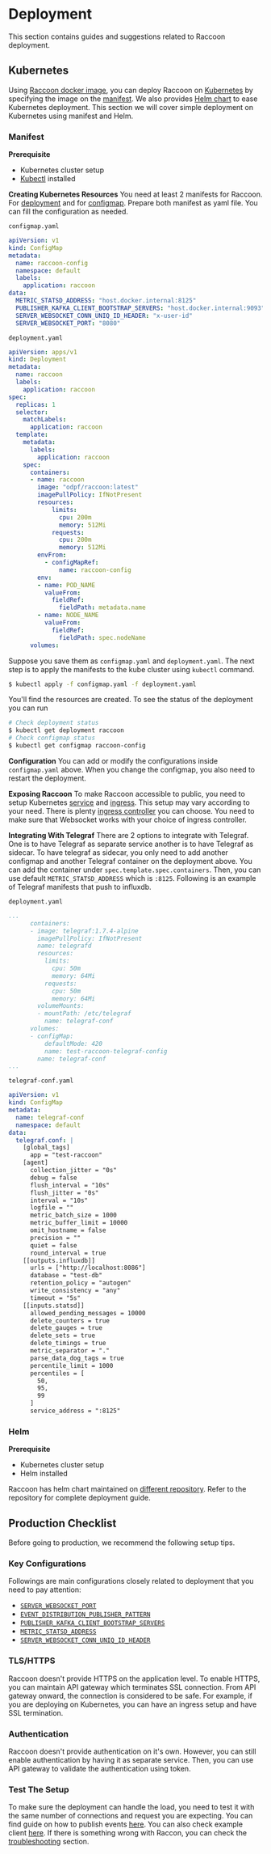 # Deployment
This section contains guides and suggestions related to Raccoon deployment.
## Kubernetes
Using [Raccoon docker image](https://hub.docker.com/r/odpf/raccoon), you can deploy Raccoon on [Kubernetes](https://kubernetes.io/) by specifying the image on the [manifest](https://kubernetes.io/docs/concepts/workloads/controllers/deployment/#creating-a-deployment). We also provides [Helm chart](https://github.com/odpf/charts/tree/main/stable/raccoon) to ease Kubernetes deployment. This section we will cover simple deployment on Kubernetes using manifest and Helm.
### Manifest
**Prerequisite**
- Kubernetes cluster setup
- [Kubectl](https://kubernetes.io/docs/tasks/tools/#kubectl) installed

**Creating Kubernetes Resources**
You need at least 2 manifests for Raccoon. For [deployment](https://kubernetes.io/docs/concepts/workloads/controllers/deployment) and for [configmap](https://kubernetes.io/docs/tasks/configure-pod-container/configure-pod-configmap/). Prepare both manifest as yaml file. You can fill the configuration as needed.

`configmap.yaml`
```yaml
apiVersion: v1
kind: ConfigMap
metadata:
  name: raccoon-config
  namespace: default
  labels:
    application: raccoon
data:
  METRIC_STATSD_ADDRESS: "host.docker.internal:8125"
  PUBLISHER_KAFKA_CLIENT_BOOTSTRAP_SERVERS: "host.docker.internal:9093"
  SERVER_WEBSOCKET_CONN_UNIQ_ID_HEADER: "x-user-id"
  SERVER_WEBSOCKET_PORT: "8080"
```
`deployment.yaml`
```yaml
apiVersion: apps/v1
kind: Deployment
metadata:
  name: raccoon
  labels:
    application: raccoon
spec:
  replicas: 1
  selector:
    matchLabels:
      application: raccoon
  template:
    metadata:
      labels:
        application: raccoon
    spec:
      containers:
      - name: raccoon
        image: "odpf/raccoon:latest"
        imagePullPolicy: IfNotPresent
        resources:
            limits:
              cpu: 200m
              memory: 512Mi
            requests:
              cpu: 200m
              memory: 512Mi
        envFrom:
          - configMapRef:
              name: raccoon-config
        env:
        - name: POD_NAME
          valueFrom:
            fieldRef:
              fieldPath: metadata.name
        - name: NODE_NAME
          valueFrom:
            fieldRef:
              fieldPath: spec.nodeName
      volumes:
```

Suppose you save them as `configmap.yaml` and `deployment.yaml`. The next step is to apply the manifests to the kube cluster using `kubectl` command.
```sh
$ kubectl apply -f configmap.yaml -f deployment.yaml
```
You'll find the resources are created. To see the status of the deployment you can run
```sh
# Check deployment status
$ kubectl get deployment raccoon
# Check configmap status
$ kubectl get configmap raccoon-config
```

**Configuration**
You can add or modify the configurations inside `configmap.yaml` above. When you change the configmap, you also need to restart the deployment.

**Exposing Raccoon**
To make Raccoon accessible to public, you need to setup Kubernetes [service](https://kubernetes.io/docs/concepts/services-networking/service/) and [ingress](https://kubernetes.io/docs/concepts/services-networking/ingress/). This setup may vary according to your need. There is plenty [ingress controller](https://kubernetes.io/docs/concepts/services-networking/ingress-controllers/) you can choose. You need to make sure that Websocket works with your choice of ingress controller.

**Integrating With Telegraf**
There are 2 options to integrate with Telegraf. One is to have Telegraf as separate service another is to have Telegraf as sidecar. To have telegraf as sidecar, you only need to add another configmap and another Telegraf container on the deployment above. You can add the container under `spec.template.spec.containers`. Then, you can use default `METRIC_STATSD_ADDRESS` which is `:8125`. Following is an example of Telegraf manifests that push to influxdb.

`deployment.yaml`
```yaml
...
      containers:
      - image: telegraf:1.7.4-alpine
        imagePullPolicy: IfNotPresent
        name: telegrafd
        resources:
          limits:
            cpu: 50m
            memory: 64Mi
          requests:
            cpu: 50m
            memory: 64Mi
        volumeMounts:
        - mountPath: /etc/telegraf
          name: telegraf-conf
      volumes:
      - configMap:
          defaultMode: 420
          name: test-raccoon-telegraf-config
        name: telegraf-conf  
...
```
`telegraf-conf.yaml`
```yaml
apiVersion: v1
kind: ConfigMap
metadata:
  name: telegraf-conf
  namespace: default
data:
  telegraf.conf: |
    [global_tags]
      app = "test-raccoon"
    [agent]
      collection_jitter = "0s"
      debug = false
      flush_interval = "10s"
      flush_jitter = "0s"
      interval = "10s"
      logfile = ""
      metric_batch_size = 1000
      metric_buffer_limit = 10000
      omit_hostname = false
      precision = ""
      quiet = false
      round_interval = true
    [[outputs.influxdb]]
      urls = ["http://localhost:8086"]
      database = "test-db"
      retention_policy = "autogen"
      write_consistency = "any"
      timeout = "5s"
    [[inputs.statsd]]
      allowed_pending_messages = 10000
      delete_counters = true
      delete_gauges = true
      delete_sets = true
      delete_timings = true
      metric_separator = "."
      parse_data_dog_tags = true
      percentile_limit = 1000
      percentiles = [
        50,
        95,
        99
      ]
      service_address = ":8125"
```
### Helm
**Prerequisite**
- Kubernetes cluster setup
- Helm installed

Raccoon has helm chart maintained on [different repository](https://github.com/odpf/charts/tree/main/stable/raccoon). Refer to the repository for complete deployment guide.

## Production Checklist
Before going to production, we recommend the following setup tips.
### Key Configurations
Followings are main configurations closely related to deployment that you need to pay attention:
- [`SERVER_WEBSOCKET_PORT`](https://odpf.gitbook.io/raccoon/reference/configurations#server_websocket_port)
- [`EVENT_DISTRIBUTION_PUBLISHER_PATTERN`](https://odpf.gitbook.io/raccoon/reference/configurations#event_distribution_publisher_pattern)
- [`PUBLISHER_KAFKA_CLIENT_BOOTSTRAP_SERVERS`](https://odpf.gitbook.io/raccoon/reference/configurations#publisher_kafka_client_bootstrap_servers)
- [`METRIC_STATSD_ADDRESS`](https://odpf.gitbook.io/raccoon/reference/configurations#metric_statsd_address)
- [`SERVER_WEBSOCKET_CONN_UNIQ_ID_HEADER`](https://odpf.gitbook.io/raccoon/reference/configurations#server_websocket_conn_uniq_id_header)
### TLS/HTTPS
Raccoon doesn't provide HTTPS on the application level. To enable HTTPS, you can maintain API gateway which terminates SSL connection. From API gateway onward, the connection is considered to be safe. For example, if you are deploying on Kubernetes, you can have an ingress setup and have SSL termination.
### Authentication
Raccoon doesn't provide authentication on it's own. However, you can still enable authentication by having it as separate service. Then, you can use API gateway to validate the authentication using token.
### Test The Setup
To make sure the deployment can handle the load, you need to test it with the same number of connections and request you are expecting. You can find guide on how to publish events [here](https://odpf.gitbook.io/raccoon/guides/publishing). You can also check example client [here](https://github.com/odpf/raccoon/tree/main/docs/example). If there is something wrong with Raccon, you can check the [troubleshooting](https://odpf.gitbook.io/raccoon/guides/troubleshooting) section.
